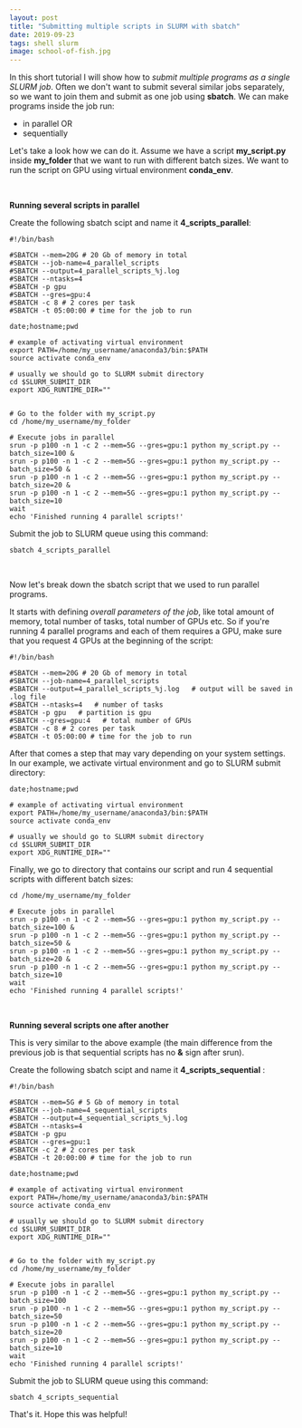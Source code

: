 ```yaml
---
layout: post
title: "Submitting multiple scripts in SLURM with sbatch"
date: 2019-09-23
tags: shell slurm
image: school-of-fish.jpg
---
```


In this short tutorial I will show how to *submit multiple programs as a single SLURM job*. Often we don't want to submit several similar jobs separately, so we want to join them and submit as one job using **sbatch**. We can make programs inside the job run:
* in parallel
OR
* sequentially

Let's take a look how we can do it. Assume we have a script **my_script.py** inside **my_folder** that we want to run with different batch sizes. We want to run the script on GPU using virtual environment **conda_env**.


<br/>

<span id="highlight">**Running several scripts in parallel**</span>

Create the following sbatch scipt and name it **4_scripts_parallel**:

```shell
#!/bin/bash

#SBATCH --mem=20G # 20 Gb of memory in total
#SBATCH --job-name=4_parallel_scripts
#SBATCH --output=4_parallel_scripts_%j.log
#SBATCH --ntasks=4
#SBATCH -p gpu
#SBATCH --gres=gpu:4
#SBATCH -c 8 # 2 cores per task
#SBATCH -t 05:00:00 # time for the job to run

date;hostname;pwd

# example of activating virtual environment
export PATH=/home/my_username/anaconda3/bin:$PATH
source activate conda_env

# usually we should go to SLURM submit directory
cd $SLURM_SUBMIT_DIR
export XDG_RUNTIME_DIR=""


# Go to the folder with my_script.py
cd /home/my_username/my_folder

# Execute jobs in parallel
srun -p p100 -n 1 -c 2 --mem=5G --gres=gpu:1 python my_script.py --batch_size=100 &
srun -p p100 -n 1 -c 2 --mem=5G --gres=gpu:1 python my_script.py --batch_size=50 &
srun -p p100 -n 1 -c 2 --mem=5G --gres=gpu:1 python my_script.py --batch_size=20 &
srun -p p100 -n 1 -c 2 --mem=5G --gres=gpu:1 python my_script.py --batch_size=10
wait
echo 'Finished running 4 parallel scripts!'
```

Submit the job to SLURM queue using this command:

```shell
sbatch 4_scripts_parallel
```

<br/>

<span class='underline_magical'>Now let's break down the sbatch script that we used to run parallel programs</span>.

It starts with defining *overall parameters of the job*, like total amount of memory, total number of tasks, total number of GPUs etc. So if you're running 4 parallel programs and each of them requires a GPU, make sure that you request 4 GPUs at the beginning of the script:

```shell
#!/bin/bash

#SBATCH --mem=20G # 20 Gb of memory in total
#SBATCH --job-name=4_parallel_scripts
#SBATCH --output=4_parallel_scripts_%j.log   # output will be saved in .log file
#SBATCH --ntasks=4   # number of tasks
#SBATCH -p gpu   # partition is gpu
#SBATCH --gres=gpu:4   # total number of GPUs
#SBATCH -c 8 # 2 cores per task
#SBATCH -t 05:00:00 # time for the job to run
```

After that comes a step that may vary depending on your system settings. In our example, we activate virtual environment and go to SLURM submit directory:

```shell  
date;hostname;pwd

# example of activating virtual environment
export PATH=/home/my_username/anaconda3/bin:$PATH
source activate conda_env

# usually we should go to SLURM submit directory
cd $SLURM_SUBMIT_DIR
export XDG_RUNTIME_DIR=""
```

Finally, we go to directory that contains our script and run 4 sequential scripts with different batch sizes:

```shell  
cd /home/my_username/my_folder

# Execute jobs in parallel
srun -p p100 -n 1 -c 2 --mem=5G --gres=gpu:1 python my_script.py --batch_size=100 &
srun -p p100 -n 1 -c 2 --mem=5G --gres=gpu:1 python my_script.py --batch_size=50 &
srun -p p100 -n 1 -c 2 --mem=5G --gres=gpu:1 python my_script.py --batch_size=20 &
srun -p p100 -n 1 -c 2 --mem=5G --gres=gpu:1 python my_script.py --batch_size=10
wait
echo 'Finished running 4 parallel scripts!'
```

<br/>

<span id="highlight">**Running several scripts one after another**</span>

This is very similar to the above example (the main difference from the previous job is that sequential scripts has no **&** sign after srun).

Create the following sbatch scipt and name it **4_scripts_sequential** :

```shell
#!/bin/bash

#SBATCH --mem=5G # 5 Gb of memory in total
#SBATCH --job-name=4_sequential_scripts
#SBATCH --output=4_sequential_scripts_%j.log
#SBATCH --ntasks=4
#SBATCH -p gpu
#SBATCH --gres=gpu:1
#SBATCH -c 2 # 2 cores per task
#SBATCH -t 20:00:00 # time for the job to run

date;hostname;pwd

# example of activating virtual environment
export PATH=/home/my_username/anaconda3/bin:$PATH
source activate conda_env

# usually we should go to SLURM submit directory
cd $SLURM_SUBMIT_DIR
export XDG_RUNTIME_DIR=""


# Go to the folder with my_script.py
cd /home/my_username/my_folder

# Execute jobs in parallel
srun -p p100 -n 1 -c 2 --mem=5G --gres=gpu:1 python my_script.py --batch_size=100
srun -p p100 -n 1 -c 2 --mem=5G --gres=gpu:1 python my_script.py --batch_size=50
srun -p p100 -n 1 -c 2 --mem=5G --gres=gpu:1 python my_script.py --batch_size=20
srun -p p100 -n 1 -c 2 --mem=5G --gres=gpu:1 python my_script.py --batch_size=10
wait
echo 'Finished running 4 parallel scripts!'
```

Submit the job to SLURM queue using this command:

```shell
sbatch 4_scripts_sequential
```

That's it. Hope this was helpful!
